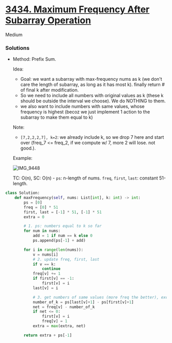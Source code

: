 # [3434. Maximum Frequency After Subarray Operation](https://leetcode.com/problems/maximum-frequency-after-subarray-operation/description/?envType=company&envId=amazon&favoriteSlug=amazon-six-months)

Medium

### Solutions

- Method:
  Prefix Sum.

  Idea:
  - Goal: we want a subarray with max-frequency nums as k (we don't care the length of subarray, as long as it has most k). finally return # of final k after modification.
  - So we need to include all numbers with original values as k (these k should be outside the interval we choose). We do NOTHING to them.
  - we also want to include numbers with same values, whose frequency is highest (becoz we just implement 1 action to the subarray to make them equal to k)

  Note:
  - `[7,2,2,2,7], k=2`: we already include k, so we drop 7 here and start over (freq_7 <= freq_2, if we compute w/ 7, more 2 will lose. not good.).
 
  Example:

  ![IMG_9448](https://github.com/user-attachments/assets/11ddbdf1-2da4-458c-a437-8b46fa03a211)


  TC: O(n), SC: O(n) - `ps`: n-length of nums. `freq`, `first`, `last`: constant 51-length.

```python
class Solution:
    def maxFrequency(self, nums: List[int], k: int) -> int:
        ps = [0]
        freq = [0] * 51
        first, last = [-1] * 51, [-1] * 51
        extra = 0

        # 1. ps: numbers equal to k so far
        for num in nums:
            add = 1 if num == k else 0
            ps.append(ps[-1] + add)

        for i in range(len(nums)):
            v = nums[i]
            # 2. update freq, first, last
            if v == k:
                continue
            freq[v] += 1
            if first[v] == -1:
                first[v] = i
            last[v] = i

            # 3. get numbers of same values (more freq the better), exclude same values with k (becoz already include in qs)
            number_of_k = ps[last[v]+1] - ps[first[v]+1]
            net = freq[v] - number_of_k
            if net <= 0:
                first[v] = i
                freq[v] = 1
            extra = max(extra, net)

        return extra + ps[-1]
```
